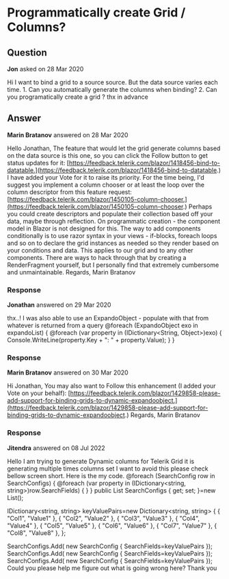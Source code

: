 # Programmatically create Grid / Columns?

## Question

**Jon** asked on 28 Mar 2020

Hi I want to bind a grid to a source source. But the data source varies each time. 1. Can you automatically generate the columns when binding? 2. Can you programatically create a grid ? thx in advance

## Answer

**Marin Bratanov** answered on 28 Mar 2020

Hello Jonathan, The feature that would let the grid generate columns based on the data source is this one, so you can click the Follow button to get status updates for it: [https://feedback.telerik.com/blazor/1418456-bind-to-datatable.](https://feedback.telerik.com/blazor/1418456-bind-to-datatable.) I have added your Vote for it to raise its priority. For the time being, I'd suggest you implement a column chooser or at least the loop over the column descriptor from this feature request: [https://feedback.telerik.com/blazor/1450105-column-chooser.](https://feedback.telerik.com/blazor/1450105-column-chooser.) Perhaps you could create descriptors and populate their collection based off your data, maybe through reflection. On programmatic creation - the component model in Blazor is not designed for this. The way to add components conditionally is to use razor syntax in your views - if-blocks, foreach loops and so on to declare the grid instances as needed so they render based on your conditions and data. This applies to our grid and to any other components. There are ways to hack through that by creating a RenderFragment yourself, but I personally find that extremely cumbersome and unmaintainable. Regards, Marin Bratanov

### Response

**Jonathan** answered on 29 Mar 2020

thx..! I was also able to use an ExpandoObject - populate with that from whatever is returned from a query <TelerikGrid Data="@expandoList" Pageable="true" Resizable="true" Reorderable="true" Groupable="false"> <GridColumns> @foreach (ExpandoObject exo in expandoList) { @foreach (var property in (IDictionary<String, Object>)exo) { Console.WriteLine(property.Key + ": " + property.Value); <GridColumn Field="@property.Value.ToString()" Title="@property.Key"> <Template> @{ string toRender=""; toRender=property.Value.ToString(); @toRender } </Template> </GridColumn> } } </GridColumns>

### Response

**Marin Bratanov** answered on 30 Mar 2020

Hi Jonathan, You may also want to Follow this enhancement (I added your Vote on your behalf): [https://feedback.telerik.com/blazor/1429858-please-add-support-for-binding-grids-to-dynamic-expandoobject.](https://feedback.telerik.com/blazor/1429858-please-add-support-for-binding-grids-to-dynamic-expandoobject.) Regards, Marin Bratanov

### Response

**Jitendra** answered on 08 Jul 2022

Hello I am trying to generate Dynamic columns for Telerik Grid it is generating multiple times columns set I want to avoid this please check bellow screen short. Here is the my code. <TelerikGrid Data="@SearchConfigs" Resizable="true" Reorderable="true" Groupable="false"> <GridColumns> @foreach (SearchConfig row in SearchConfigs)
{
@foreach (var property in (IDictionary<string, string>)row.SearchFields)
{ <GridColumn Title="@property.Key"> <Template> @property.Value </Template> </GridColumn> }
} </GridColumns> </TelerikGrid> public List <SearchConfig> SearchConfigs { get; set; }=new List<SearchConfig>();

IDictionary<string, string> keyValuePairs=new Dictionary<string, string>
{
{ "Col1", "Value1" },
{ "Col2", "Value2" },
{ "Col3", "Value3" },
{ "Col4", "Value4" },
{ "Col5", "Value5" },
{ "Col6", "Value6" },
{ "Col7", "Value7" },
{ "Col8", "Value8" },
};

SearchConfigs.Add( new SearchConfig { SearchFields=keyValuePairs });
SearchConfigs.Add( new SearchConfig { SearchFields=keyValuePairs });
SearchConfigs.Add( new SearchConfig { SearchFields=keyValuePairs }); Could you please help me figure out what is going wrong here? Thank you
